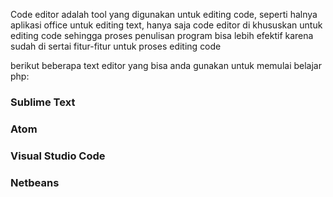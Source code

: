 Code editor adalah tool yang digunakan untuk editing code, seperti halnya aplikasi office untuk editing text, hanya saja code editor di khususkan untuk editing code sehingga proses penulisan program bisa lebih efektif karena sudah di sertai fitur-fitur untuk proses editing code

berikut beberapa text editor yang bisa anda gunakan untuk memulai belajar php:

### Sublime Text

### Atom

### Visual Studio Code

### Netbeans

### 

